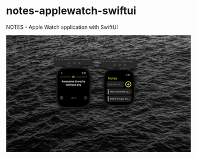 # notes-applewatch-swiftui
NOTES - Apple Watch application with SwiftUI

<img src="./notes.png" /> 
